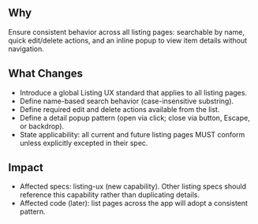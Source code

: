 ## Why
Ensure consistent behavior across all listing pages: searchable by name, quick edit/delete actions, and an inline popup to view item details without navigation.

## What Changes
- Introduce a global Listing UX standard that applies to all listing pages.
- Define name-based search behavior (case-insensitive substring).
- Define required edit and delete actions available from the list.
- Define a detail popup pattern (open via click; close via button, Escape, or backdrop).
- State applicability: all current and future listing pages MUST conform unless explicitly excepted in their spec.

## Impact
- Affected specs: listing-ux (new capability). Other listing specs should reference this capability rather than duplicating details.
- Affected code (later): list pages across the app will adopt a consistent pattern.
